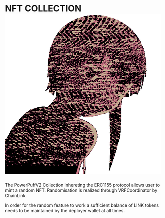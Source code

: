 # NFT COLLECTION ![](https://github.com/juuroudojo/images/blob/main/Addicted%20to%20Ink.gif) 

The PowerPuffV2 Collection inhereting the ERC1155 protocol allows user to mint a random NFT. Randomisation is realized through VRFCoordinator by ChainLink.

In order for the random feature to work a sufficient balance of LINK tokens needs to be maintained by the deployer wallet at all times.


